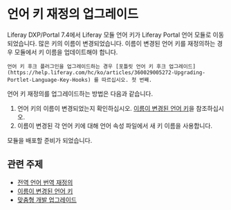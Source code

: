 # 언어 키 재정의 업그레이드

Liferay DXP/Portal 7.4에서 Liferay 모듈 언어 키가 Liferay Portal 언어 모듈로 이동되었습니다. 많은 키의 이름이 변경되었습니다. 이름이 변경된 언어 키를 재정의하는 경우 모듈에서 키 이름을 업데이트해야 합니다.

```{note}
언어 키 후크 플러그인을 업그레이드하는 경우 [포틀릿 언어 키 후크 업그레이드](https://help.liferay.com/hc/ko/articles/360029005272-Upgrading-Portlet-Language-Key-Hooks) 를 따르십시오. 첫 번째.
```

언어 키 재정의를 업그레이드하는 방법은 다음과 같습니다.

1. 언어 키의 이름이 변경되었는지 확인하십시오. [이름이 변경된 언어 키](../reference/renamed-language-keys.md)을 참조하십시오.
1. 이름이 변경된 각 언어 키에 대해 언어 속성 파일에서 새 키 이름을 사용합니다.

모듈을 배포할 준비가 되었습니다.

## 관련 주제

* [전역 언어 번역 재정의](../../../liferay-internals/extending-liferay/overriding-global-language-translations.md)
* [이름이 변경된 언어 키](../reference/renamed-language-keys.md)
* [맞춤형 개발 업그레이드](../upgrading-custom-development.md)